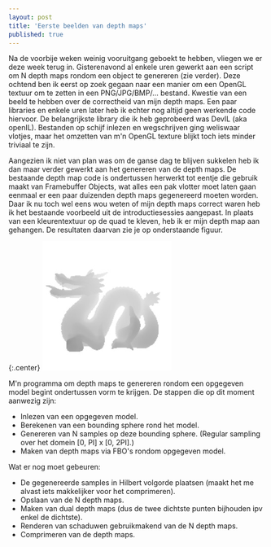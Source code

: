 ```yaml
---
layout: post
title: 'Eerste beelden van depth maps'
published: true
---
```


Na de voorbije weken weinig vooruitgang geboekt te hebben, vliegen we er deze week terug in. Gisterenavond al enkele uren gewerkt aan een script om N depth maps rondom een object te genereren (zie verder). Deze ochtend ben ik eerst op zoek gegaan naar een manier om een OpenGL textuur om te zetten in een PNG/JPG/BMP/... bestand. Kwestie van een beeld te hebben over de correctheid van mijn depth maps. Een paar libraries en enkele uren later heb ik echter nog altijd geen werkende code hiervoor. De belangrijkste library die ik heb geprobeerd was DevIL (aka openIL). Bestanden op schijf inlezen en wegschrijven ging weliswaar vlotjes, maar het omzetten van m'n OpenGL texture blijkt toch iets minder triviaal te zijn.

Aangezien ik niet van plan was om de ganse dag te blijven sukkelen heb ik dan maar verder gewerkt aan het genereren van de depth maps. De bestaande depth map code is ondertussen herwerkt tot eentje die gebruik maakt van Framebuffer Objects, wat alles een pak vlotter moet laten gaan eenmaal er een paar duizenden depth maps gegenereerd moeten worden. Daar ik nu toch wel eens wou weten of mijn depth maps correct waren heb ik het bestaande voorbeeld uit de introductiesessies aangepast. In plaats van een kleurentextuur op de quad te kleven, heb ik er mijn depth map aan gehangen. De resultaten daarvan zie je op onderstaande figuur.

{:.center}
![Stanford Dragon Depth Map](/uploads/2010/11/Stanford-Dragon-Depth-Map.jpg)

M'n programma om depth maps te genereren rondom een opgegeven model begint ondertussen vorm te krijgen. De stappen die op dit moment aanwezig zijn:
- Inlezen van een opgegeven model.
- Berekenen van een bounding sphere rond het model.
- Genereren van N samples op deze bounding sphere. (Regular sampling over het domein [0, PI] x [0, 2PI].)
- Maken van depth maps via FBO's rondom opgegeven model.

Wat er nog moet gebeuren:
- De gegenereerde samples in Hilbert volgorde plaatsen (maakt het me alvast iets makkelijker voor het comprimeren).
- Opslaan van de N depth maps.
- Maken van dual depth maps (dus de twee dichtste punten bijhouden ipv enkel de dichtste).
- Renderen van schaduwen gebruikmakend van de N depth maps.
- Comprimeren van de depth maps.